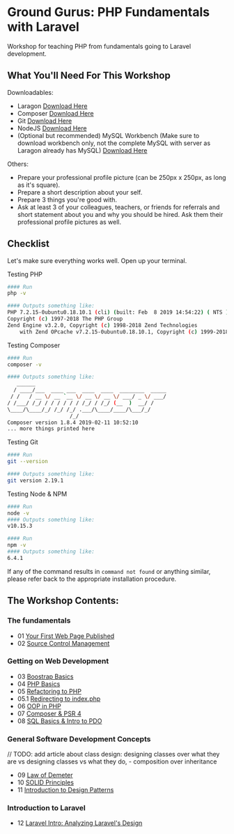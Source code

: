 # Ground Gurus: PHP Fundamentals with Laravel

Workshop for teaching PHP from fundamentals going to Laravel development.

## What You'll Need For This Workshop

Downloadables:
- Laragon [Download Here](https://laragon.org/download/index.html)
- Composer [Download Here](https://getcomposer.org/download/)
- Git [Download Here](https://git-scm.com/downloads)
- NodeJS [Download Here](https://nodejs.org/en/download)
- (Optional but recommended) MySQL Workbench (Make sure to download workbench only, not the complete MySQL with server as Laragon already has MySQL) [Download Here](https://dev.mysql.com/downloads/workbench/)

Others:
- Prepare your professional profile picture (can be 250px x 250px, as long as it's square).
- Prepare a short description about your self.
- Prepare 3 things you're good with.
- Ask at least 3 of your colleagues, teachers, or friends for referrals and short statement about you and why you should be hired. Ask them their professional profile pictures as well.

## Checklist

Let's make sure everything works well. Open up your terminal.

Testing PHP

```bash
#### Run
php -v

#### Outputs something like:
PHP 7.2.15-0ubuntu0.18.10.1 (cli) (built: Feb  8 2019 14:54:22) ( NTS )
Copyright (c) 1997-2018 The PHP Group
Zend Engine v3.2.0, Copyright (c) 1998-2018 Zend Technologies
    with Zend OPcache v7.2.15-0ubuntu0.18.10.1, Copyright (c) 1999-2018, by Zend Technologies
```

Testing Composer
```bash
#### Run
composer -v

#### Outputs something like:
   ______
  / ____/___  ____ ___  ____  ____  ________  _____
 / /   / __ \/ __ `__ \/ __ \/ __ \/ ___/ _ \/ ___/
/ /___/ /_/ / / / / / / /_/ / /_/ (__  )  __/ /
\____/\____/_/ /_/ /_/ .___/\____/____/\___/_/
                    /_/
Composer version 1.8.4 2019-02-11 10:52:10
... more things printed here
```

Testing Git
```bash
#### Run
git --version

#### Outputs something like:
git version 2.19.1
```

Testing Node & NPM
```bash
#### Run
node -v
#### Outputs something like:
v10.15.3

#### Run
npm -v
#### Outputs something like:
6.4.1
```

If any of the command results in `command not found` or anything similar, please refer back to the appropriate installation procedure.

## The Workshop Contents:

### The fundamentals
- 01 [Your First Web Page Published](/modules/01-first-web-page.md)
- 02 [Source Control Management](/modules/02-git.md)

### Getting on Web Development
- 03 [Boostrap Basics](/modules/03-bootstrap-basics.md)
- 04 [PHP Basics](/modules/04-php-basics.md)
- 05 [Refactoring to PHP](/modules/05-refactoring-to-php.md)
- 05.1 [Redirecting to index.php](/modules/05.1-rewrite-engine.md)
- 06 [OOP in PHP](/modules/06-oop.md)
- 07 [Composer & PSR 4](/modules/07-composer-and-psr-4.md)
- 08 [SQL Basics & Intro to PDO](/modules/08-pdo.md)

### General Software Development Concepts

//  TODO: add article about class design: designing classes over what they are vs designing classes vs what they do, - composition over inheritance

- 09 [Law of Demeter](/modules/09-lod.md)
- 10 [SOLID Principles](/modules/10-solid.md)
- 11 [Introduction to Design Patterns](/modules/10-intro-to-dp.md)

### Introduction to Laravel

- 12 [Laravel Intro: Analyzing Laravel's Design](/modules/12-analyzing-laravel-design.md)